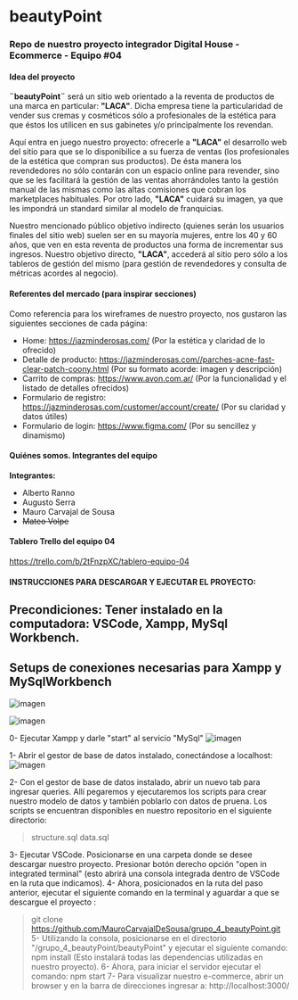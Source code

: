 # beautyPoint

### Repo de nuestro proyecto integrador Digital House - Ecommerce - Equipo #04

#### Idea del proyecto

**¨beautyPoint¨** será un sitio web orientado a la reventa de productos de una marca en particular: **"LACA"**. Dicha empresa tiene la particularidad de vender sus cremas y cosméticos sólo a profesionales de la estética para que éstos los utilicen en sus gabinetes y/o principalmente los revendan.

Aquí entra en juego nuestro proyecto: ofrecerle a **"LACA"** el desarrollo web del sitio para que se lo disponibilice a su fuerza de ventas (los profesionales de la estética que compran sus productos). De ésta manera los revendedores no sólo contarán con un espacio online para revender, sino que se les facilitará la gestión de las ventas ahorrándoles tanto la gestión manual de las mismas como las altas comisiones que cobran los marketplaces habituales. Por otro lado, **"LACA"** cuidará su imagen, ya que les impondrá un standard similar al modelo de franquicias.

Nuestro mencionado público objetivo indirecto (quienes serán los usuarios finales del sitio web) suelen ser en su mayoría mujeres, entre los 40 y 60 años, que ven en esta reventa de productos una forma de incrementar sus ingresos. Nuestro objetivo directo, **"LACA"**, accederá al sitio pero sólo a los tableros de gestión del mismo (para gestión de revendedores y consulta de métricas acordes al negocio).

#### Referentes del mercado (para inspirar secciones)

Como referencia para los wireframes de nuestro proyecto, nos gustaron las siguientes secciones de cada página:

- Home: https://jazminderosas.com/ (Por la estética y claridad de lo ofrecido)
- Detalle de producto: https://jazminderosas.com//parches-acne-fast-clear-patch-coony.html (Por su formato acorde: imagen y descripción)
- Carrito de compras: https://www.avon.com.ar/ (Por la funcionalidad y el listado de detalles ofrecidos)
- Formulario de registro: https://jazminderosas.com/customer/account/create/ (Por su claridad y datos útiles)
- Formulario de login: https://www.figma.com/ (Por su sencillez y dinamismo)

#### Quiénes somos. Integrantes del equipo

**Integrantes:**

- Alberto Ranno
- Augusto Serra
- Mauro Carvajal de Sousa
- ~~Mateo Volpe~~

#### Tablero Trello del equipo 04

https://trello.com/b/2tFnzpXC/tablero-equipo-04

#### INSTRUCCIONES PARA DESCARGAR Y EJECUTAR EL PROYECTO:
## Precondiciones: Tener instalado en la computadora: VSCode, Xampp, MySql Workbench.
## Setups de conexiones necesarias para Xampp y MySqlWorkbench

![imagen](https://user-images.githubusercontent.com/1665906/184036913-a4105f01-6b93-4e46-9ba4-345ceb08fa49.png)

![imagen](https://user-images.githubusercontent.com/1665906/184036981-220b35ed-126f-49a0-9960-92b645a85df2.png)


0- Ejecutar Xampp y darle "start" al servicio "MySql"
![imagen](https://user-images.githubusercontent.com/1665906/184035403-b14b8306-274c-4dd4-bf1d-44b9f30ad464.png)

1- Abrir el gestor de base de datos instalado, conectándose a localhost:
![imagen](https://user-images.githubusercontent.com/1665906/184036521-a607f176-c9e4-493e-a23f-e01d61948d66.png)

2- Con el gestor de base de datos instalado, abrir un nuevo tab para ingresar queries. Allí pegaremos y ejecutaremos los scripts para crear nuestro modelo de datos y también poblarlo con datos de pruena. Los scripts se encuentran disponibles en nuestro repositorio en el siguiente directorio: 
> structure.sql
> data.sql

3- Ejecutar VSCode. Posicionarse en una carpeta donde se desee descargar nuestro proyecto. Presionar botón derecho opción "open in integrated terminal" (esto abrirá una consola integrada dentro de VSCode en la ruta que indicamos).
4- Ahora, posicionados en la ruta del paso anterior, ejecutar el siguiente comando en la terminal y aguardar a que se descargue el proyecto :
> git clone https://github.com/MauroCarvajalDeSousa/grupo_4_beautyPoint.git
5- Utilizando la consola, posicionarse en el directorio "/grupo_4_beautyPoint/beautyPoint" y ejecutar el siguiente comando:
> npm install
(Esto instalará todas las dependencias utilizadas en nuestro proyecto).
6- Ahora, para iniciar el servidor ejecutar el comando:
> npm start
7- Para visualizar nuestro e-commerce, abrir un browser y en la barra de direcciones ingresar a:
> http://localhost:3000/
